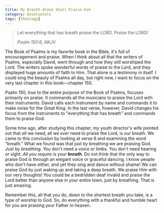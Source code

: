 ```yaml
---
title: My Breath Alone Shall Praise Him
category: Devotionals
tags: [theology]
---
```


> Let everything that has breath praise the LORD. Praise the LORD!
>
> <cite>Psalm 150:6, NKJV</cite>

The Book of Psalms is my favorite book in the Bible, it's full of encouragement and praise. When I think about all that the writers of Psalms, especially David, went through and how they *still* worshiped the Lord. The writers spoke wonderful words of praise to the Lord, and they displayed huge amounts of faith to Him. That alone is a testimony in itself. I could sing the beauty of Psalms all day, but right now, I want to focus on the very last chapter in this book―chapter 150.
<!-- more -->
Psalm 150, true to the entire purpose of the Book of Psalms, focuses primarily on praise. It commands all the musicians to praise the Lord with their instruments. David calls each instrument by name and commands it to make noise for the Great King. In the last verse, however, David changes his focus from the instruments to "everything that has breath" and commands them to praise God.

Some time ago, after studying this chapter, my youth director's wife pointed out that *all* we need, all we *ever* need to praise the Lord, is our breath. We came to this conclusion by looking at verse 6 and examining the word "breath." What we found was that just by breathing we are praising God. Just by *breathing.* You don't need a voice or limbs. You don't need hearing or sight. *All you require is your **breath**.* Do not think that the only way to praise  God is through an elegant voice or graceful dancing. I know people who don't have either, and yet they sing and dance without shame! We can praise God by just waking up and taking a deep breath. We praise Him with our very thoughts! You could be a bedridden deaf invalid and praise the Lord better than anyone else in your entire town, just by breathing. That is just amazing.

Remember this, all that you do, down to the shortest breath you take, is a type of worship to God. So, do everything with a thankful and humble heart for you are praising your Father in heaven.
